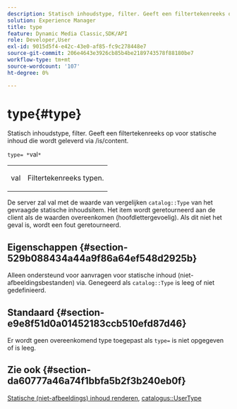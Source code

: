 ```yaml
---
description: Statisch inhoudstype, filter. Geeft een filtertekenreeks op voor statische inhoud die wordt geleverd via /is/content.
solution: Experience Manager
title: type
feature: Dynamic Media Classic,SDK/API
role: Developer,User
exl-id: 9015d5f4-e42c-43e0-af85-fc9c278448e7
source-git-commit: 206e4643e3926cb85b4be2189743578f88180be7
workflow-type: tm+mt
source-wordcount: '107'
ht-degree: 0%

---
```


# type{#type}

Statisch inhoudstype, filter. Geeft een filtertekenreeks op voor statische inhoud die wordt geleverd via /is/content.

`type= *`val`*`

<table id="simpletable_B66354A826434A678F3DBC686A0F1436"> 
 <tr class="strow"> 
  <td class="stentry"> <p><span class="varname"> val</span> </p> </td> 
  <td class="stentry"> <p>Filtertekenreeks typen. </p></td> 
 </tr> 
</table>

De server zal val met de waarde van vergelijken `catalog::Type` van het gevraagde statische inhoudsitem. Het item wordt geretourneerd aan de client als de waarden overeenkomen (hoofdlettergevoelig). Als dit niet het geval is, wordt een fout geretourneerd.

## Eigenschappen {#section-529b088434a44a9f86a64ef548d2925b}

Alleen ondersteund voor aanvragen voor statische inhoud (niet-afbeeldingsbestanden) via. Genegeerd als `catalog::Type` is leeg of niet gedefinieerd.

## Standaard {#section-e9e8f51d0a01452183ccb510efd87d46}

Er wordt geen overeenkomend type toegepast als `type=` is niet opgegeven of is leeg.

## Zie ook {#section-da60777a46a74f1bbfa5b2f3b240eb0f}

[Statische (niet-afbeeldings) inhoud renderen](../../../../../is-api/http-ref/image-serving-api-ref/c-http-protocol-reference/c-syntax-and-features/r-serving-static-non-image-content.md#reference-cbe50e697fdf4c7bbb0084f98b7739da), [catalogus::UserType](/help/aem-is-ir-api/is-api/image-catalog/image-serving-api-ref/c-image-catalog-reference/c-image-svg-data-reference/c-image-data-reference/r-usertype-cat.md)
